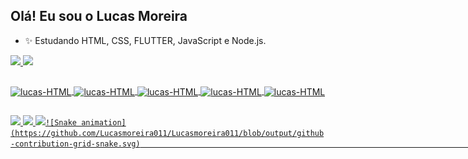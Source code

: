 ## Olá! Eu sou o Lucas Moreira

- ✨ Estudando HTML, CSS, FLUTTER, JavaScript e Node.js.

<div>
     <a href="https://github.com/Lucasmoreira011">
     <img height="180em" src="https://github-readme-stats.vercel.app/api?username=lucasmoreira011&show_icons=true&theme=dracula&include_all_commits=true&count_private=true"/>
     <img height="180" src="https://github-readme-stats.vercel.app/api/top-langs/?username=lucasmoreira011&layout=compact&langs_count=16&theme=dracula"/>   
</div>
  
  ##
  
  <div>
    <img align="center" alt="lucas-HTML" height="40" width="50" src="https://cdn.jsdelivr.net/gh/devicons/devicon/icons/html5/html5-original.svg" />
    <img align="center" alt="lucas-HTML" height="40" width="50" src="https://cdn.jsdelivr.net/gh/devicons/devicon/icons/css3/css3-original.svg" />
    <img align="center" alt="lucas-HTML" height="40" width="50" src="https://cdn.jsdelivr.net/gh/devicons/devicon/icons/flutter/flutter-original.svg" />
    <img align="center" alt="lucas-HTML" height="40" width="50" src="https://cdn.jsdelivr.net/gh/devicons/devicon/icons/javascript/javascript-original.svg" />
    <img align="center" alt="lucas-HTML" height="40" width="50" src="https://cdn.jsdelivr.net/gh/devicons/devicon/icons/nodejs/nodejs-original.svg" />
    
  </div>
  
  ##
  
  <div>
    <a href="https://www.instagram.com/lcs_carv77/" target="blank"><img src="https://img.shields.io/badge/Instagram-E4405F?style=for-the-badge&logo=instagram&logoColor=white">
    <a href="mailto:contatolucascarv@gmail.com" target="blank"><img src="https://img.shields.io/badge/Gmail-D14836?style=for-the-badge&logo=gmail&logoColor=white">
    <a href="https://www.linkedin.com/in/lucas-moreira-684090133/" target="blank"><img src="https://img.shields.io/badge/LinkedIn-0077B5?style=for-the-badge&logo=linkedin&logoColor=white"
           
    ![Snake animation](https://github.com/Lucasmoreira011/Lucasmoreira011/blob/output/github-contribution-grid-snake.svg)                                                                                                                                                              
  </div>
         
 
